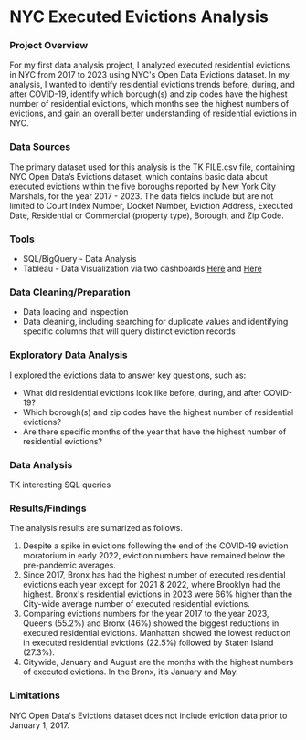 # NYC Executed Evictions Analysis

### Project Overview

For my first data analysis project, I analyzed executed residential evictions in NYC from 2017 to 2023 using NYC's Open Data Evictions dataset. In my analysis, I wanted to identify residential evictions trends before, during, and after COVID-19, identify which borough(s) and zip codes have the highest number of residential evictions, which months see the highest numbers of evictions, and gain an overall better understanding of residential evictions in NYC.

### Data Sources

The primary dataset used for this analysis is the TK FILE.csv file, containing NYC Open Data’s Evictions dataset, which contains basic data about executed evictions within the five boroughs reported by New York City Marshals, for the year 2017 - 2023. The data fields include but are not limited to Court Index Number, Docket Number, Eviction Address, Executed Date, Residential or Commercial (property type), Borough, and Zip Code.

### Tools

- SQL/BigQuery - Data Analysis
- Tableau - Data Visualization via two dashboards [Here](https://public.tableau.com/views/NYCResidentialEvictionsOverview/NYCevictionsoverviewdashboard?:language=en-US&:display_count=n&:origin=viz_share_link) and [Here](https://public.tableau.com/views/BronxEvictionsDashboard/Bronxevictionsdashboard?:language=en-US&:display_count=n&:origin=viz_share_link)

### Data Cleaning/Preparation

- Data loading and inspection
- Data cleaning, including searching for duplicate values and identifying specific columns that will query distinct eviction records

### Exploratory Data Analysis

I explored the evictions data to answer key questions, such as: 
- What did residential evictions look like before, during, and after COVID-19?
- Which borough(s) and zip codes have the highest number of residential evictions?
- Are there specific months of the year that have the highest number of residential evictions?

### Data Analysis

TK interesting SQL queries

### Results/Findings
The analysis results are sumarized as follows.
1. Despite a spike in evictions following the end of the COVID-19 eviction moratorium in early 2022, eviction numbers have remained below the pre-pandemic averages.
2. Since 2017, Bronx has had the highest number of executed residential evictions each year except for 2021 & 2022, where Brooklyn had the highest. Bronx's residential evictions in 2023 were 66% higher than the City-wide average number of executed residential evictions.
3. Comparing evictions numbers for the year 2017 to the year 2023, Queens (55.2%) and Bronx (46%) showed the biggest reductions in executed residential evictions. Manhattan showed the lowest reduction in executed residential evictions (22.5%) followed by Staten Island (27.3%).
4. Citywide, January and August are the months with the highest numbers of executed evictions. In the Bronx, it’s January and May.

### Limitations
NYC Open Data's Evictions dataset does not include eviction data prior to January 1, 2017. 
